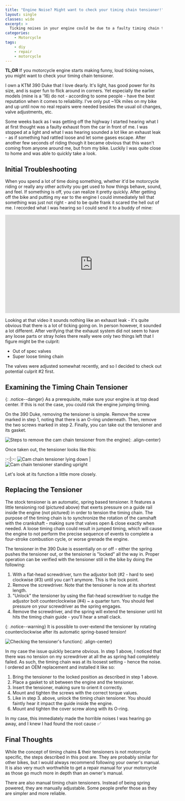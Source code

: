 ```yaml
---
title: "Engine Noise? Might want to check your timing chain tensioner!"
layout: single
classes: wide
excerpt: >
  Ticking noises in your engine could be due to a faulty timing chain tensioner.
categories: 
    - Motorcycle
tags:
    - diy
    - repair
    - motorcycle
---
```


**TL;DR** If you motorcycle engine starts making funny, loud ticking noises, you might want to check your timing chain tensioner.

I own a KTM 390 Duke that I love dearly. It's light, has good power for its size, and is super fun to flick around in corners. Yet especially the earlier models (mine is a '16) do not - according to some people - have the best reputation when it comes to reliability. I've only put ~10k miles on my bike and up until now no real repairs were needed besides the usual oil changes, valve adjustments, etc.

Some weeks back as I was getting off the highway I started hearing what I at first thought was a faulty exhaust from the car in front of me. I was stopped at a light and what I was hearing sounded a lot like an exhaust leak - as if something had rattled loose and let some gases escape. After another few seconds of riding though it became obvious that this wasn't coming from anyone around me, but from my bike. Luckily I was quite close to home and was able to quickly take a look.

## Initial Troubleshooting

When you spend a lot of time doing something, whether it'd be motorcycle riding or really any other activity you get used to how things behave, sound, and feel. If something is off, you can realize it pretty quickly. After getting off the bike and putting my ear to the engine I could immediately tell that something was just not right - and to be quite frank it scared the hell out of me. I recorded what I was hearing so I could send it to a buddy of mine:

<!-- markdownlint-disable MD033 -->
<iframe width="560" height="315" src="https://www.youtube-nocookie.com/embed/KpBICyS5ljE" frameborder="0" allow="accelerometer; autoplay; encrypted-media; gyroscope; picture-in-picture" allowfullscreen></iframe>
<!-- markdownlint-enable MD033 -->

Looking at that video it sounds nothing like an exhaust leak - it's quite obvious that there is a lot of ticking going on. In person however, it sounded a lot different. After verifying that the exhaust system did not seem to have any loose parts or stray holes there really were only two things left that I figure might be the culprit:

- Out of spec valves
- Super loose timing chain

The valves were adjusted somewhat recently, and so I decided to check out potential culprit #2 first.

## Examining the Timing Chain Tensioner

{: .notice--danger}
As a prerequisite, make sure your engine is at top dead center. If this is not the case, you could risk the engine jumping timing.

On the 390 Duke, removing the tensioner is simple. Remove the screw marked in step 1, noting that there is an O-ring underneath. Then, remove the two screws marked in step 2. Finally, you can take out the tensioner and its gasket.

![Steps to remove the cam chain tensioner from the engine](/assets/images/motorcycle/390duke_cam_chain_tensioner_removal.jpeg){: .align-center}

Once taken out, the tensioner looks like this:

:-:|:-:
![Cam chain tensioner lying down](/assets/images/motorcycle/390duke_cam_chain_tensioner_side.jpeg) | ![Cam chain tensioner standing upright](/assets/images/motorcycle/390duke_cam_chain_tensioner_standing.jpeg)

Let's look at its function a little more closely.

## Replacing the Tensioner

The stock tensioner is an automatic, spring based tensioner. It features a little tensioning rod (pictured above) that exerts pressure on a guide rail inside the engine (not pictured) in order to tension the timing chain. The purpose of the timing chain is to synchronize the rotation of the camshaft with the crankshaft - making sure that valves open & close exactly when needed. A loose timing chain could result in jumped timing, which will cause the engine to not perform the precise sequence of events to complete a four-stroke combustion cycle, or worse grenade the engine.

The tensioner in the 390 Duke is essentially on or off - either the spring pushes the tensioner out, or the tensioner is "locked" all the way in. Proper operation can be verified with the tensioner still in the bike by doing the following:

1. With a flat-head screwdriver, turn the adjustor bolt (#2 - hard to see) clockwise (#3) until you can't anymore. This is the lock point.
2. Remove the screwdriver. Note that the tensioner is now at its shortest length.
3. "Unlock" the tensioner by using the flat-head screwdriver to nudge the adjustor bolt counterclockwise (#4) ~ a quarter turn. You should feel pressure on your screwdriver as the spring engages.
4. Remove the screwdriver, and the spring will extend the tensioner until hit hits the timing chain guide - you'll hear a small clack.

{: .notice--warning}
It is possible to over-extend the tensioner by rotating counterclockwise after its automatic spring-based tension!

![Checking the tensioner's function](/assets/images/motorcycle/390duke_cam_chain_tensioner_adjustment.jpeg){: .align-center}

In my case the issue quickly became obvious. In step 1 above, I noticed that there was no tension on my screwdriver at all the as spring had completely failed. As such, the timing chain was at its loosest setting - hence the noise. I ordered an OEM replacement and installed it like so:

1. Bring the tensioner to the locked position as described in step 1 above.
2. Place a gasket to sit between the engine and the tensioner.
3. Insert the tensioner, making sure to orient it correctly.
4. Mount and tighten the screws with the correct torque values.
5. Like in step 3. above, unlock the timing chain tensioner. You should faintly hear it impact the guide inside the engine.
6. Mount and tighten the cover screw along with its O-ring.

In my case, this immediately made the horrible noises I was hearing go away, and I knew I had found the root cause ✅

## Final Thoughts

While the concept of timing chains & their tensioners is not motorcycle specific, the steps described in this post are. They are probably similar for other bikes, but I would always recommend following your owner's manual. It is also very much worthwhile to get a repair manual for your motorcycle as those go much more in depth than an owner's manual.

There are also manual timing chain tensioners. Instead of being spring powered, they are manually adjustable. Some people prefer those as they are simpler and more reliable.
